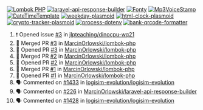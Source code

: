 [![Lombok PHP](https://github-readme-stats.vercel.app/api/pin/?username=MarcinOrlowski&repo=lombok-php&theme=default&hide_border=true&title_color=87c9c3&text_color=62696d&icon_color=636a6d&bg_color=30393e)](https://github.com/MarcinOrlowski/lombok-php)
[![laravel-api-response-builder](https://github-readme-stats.vercel.app/api/pin/?username=MarcinOrlowski&repo=laravel-api-response-builder&theme=default&hide_border=true&title_color=87c9c3&text_color=62696d&icon_color=636a6d&bg_color=30393e)](https://github.com/MarcinOrlowski/laravel-api-response-builder)
[![Fonty](https://github-readme-stats.vercel.app/api/pin/?username=MarcinOrlowski&repo=Fonty&theme=default&hide_border=true&title_color=87c9c3&text_color=62696d&icon_color=636a6d&bg_color=30393e)](https://github.com/MarcinOrlowski/Fonty)
[![Mp3VoiceStamp](https://github-readme-stats.vercel.app/api/pin/?username=MarcinOrlowski&repo=Mp3VoiceStamp&theme=default&hide_border=true&title_color=87c9c3&text_color=62696d&icon_color=636a6d&bg_color=30393e)](https://github.com/MarcinOrlowski/Mp3VoiceStamp)
[![DateTimeTemplate](https://github-readme-stats.vercel.app/api/pin/?username=MarcinOrlowski&repo=DateTimeTemplate&theme=default&hide_border=true&title_color=87c9c3&text_color=62696d&icon_color=636a6d&bg_color=30393e)](https://github.com/MarcinOrlowski/DateTimeTemplate)
[![weekday-plasmoid](https://github-readme-stats.vercel.app/api/pin/?username=MarcinOrlowski&repo=weekday-plasmoid&theme=default&hide_border=true&title_color=87c9c3&text_color=62696d&icon_color=636a6d&bg_color=30393e)](https://github.com/MarcinOrlowski/weekday-plasmoid)
[![html-clock-plasmoid](https://github-readme-stats.vercel.app/api/pin/?username=MarcinOrlowski&repo=html-clock-plasmoid&theme=default&hide_border=true&title_color=87c9c3&text_color=62696d&icon_color=636a6d&bg_color=30393e)](https://github.com/MarcinOrlowski/html-clock-plasmoid)
[![crypto-tracker-plasmoid](https://github-readme-stats.vercel.app/api/pin/?username=MarcinOrlowski&repo=crypto-tracker-plasmoid&theme=default&hide_border=true&title_color=87c9c3&text_color=62696d&icon_color=636a6d&bg_color=30393e)](https://github.com/MarcinOrlowski/crypto-tracker-plasmoid)
[![process-dotenv](https://github-readme-stats.vercel.app/api/pin/?username=MarcinOrlowski&repo=process-dotenv&theme=default&hide_border=true&title_color=87c9c3&text_color=62696d&icon_color=636a6d&bg_color=30393e)](https://github.com/MarcinOrlowski/process-dotenv)
[![bank-qrcode-formatter](https://github-readme-stats.vercel.app/api/pin/?username=MarcinOrlowski&repo=bank-qrcode-formatter&theme=default&hide_border=true&title_color=87c9c3&text_color=62696d&icon_color=636a6d&bg_color=30393e)](https://github.com/MarcinOrlowski/bank-qrcode-formatter)

<!--START_SECTION:activity-->
1. ❗️ Opened issue [#3](https://github.com/jlpteaching/dinocpu-wq21/issues/3) in [jlpteaching/dinocpu-wq21](https://github.com/jlpteaching/dinocpu-wq21)
2. 🎉 Merged PR [#3](https://github.com/MarcinOrlowski/lombok-php/pull/3) in [MarcinOrlowski/lombok-php](https://github.com/MarcinOrlowski/lombok-php)
3. 💪 Opened PR [#3](https://github.com/MarcinOrlowski/lombok-php/pull/3) in [MarcinOrlowski/lombok-php](https://github.com/MarcinOrlowski/lombok-php)
4. 🎉 Merged PR [#2](https://github.com/MarcinOrlowski/lombok-php/pull/2) in [MarcinOrlowski/lombok-php](https://github.com/MarcinOrlowski/lombok-php)
5. 💪 Opened PR [#2](https://github.com/MarcinOrlowski/lombok-php/pull/2) in [MarcinOrlowski/lombok-php](https://github.com/MarcinOrlowski/lombok-php)
6. 🎉 Merged PR [#1](https://github.com/MarcinOrlowski/lombok-php/pull/1) in [MarcinOrlowski/lombok-php](https://github.com/MarcinOrlowski/lombok-php)
7. 💪 Opened PR [#1](https://github.com/MarcinOrlowski/lombok-php/pull/1) in [MarcinOrlowski/lombok-php](https://github.com/MarcinOrlowski/lombok-php)
8. 🗣 Commented on [#1433](https://github.com/logisim-evolution/logisim-evolution/issues/1433) in [logisim-evolution/logisim-evolution](https://github.com/logisim-evolution/logisim-evolution)
9. 🗣 Commented on [#226](https://github.com/MarcinOrlowski/laravel-api-response-builder/issues/226) in [MarcinOrlowski/laravel-api-response-builder](https://github.com/MarcinOrlowski/laravel-api-response-builder)
10. 🗣 Commented on [#1428](https://github.com/logisim-evolution/logisim-evolution/issues/1428) in [logisim-evolution/logisim-evolution](https://github.com/logisim-evolution/logisim-evolution)
<!--END_SECTION:activity-->
